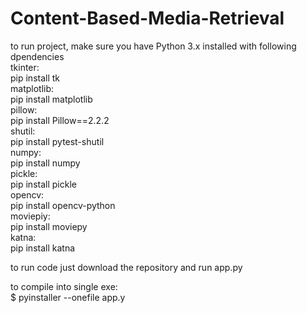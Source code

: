 # Content-Based-Media-Retrieval  
to run project, make sure you have Python 3.x installed with following dpendencies   
tkinter:    
   pip install tk   
matplotlib:   
   pip install matplotlib   
pillow:   
   pip install Pillow==2.2.2  
shutil:   
   pip install pytest-shutil   
numpy:   
    pip install numpy   
pickle:   
    pip install pickle   
opencv:  
    pip install opencv-python   
moviepiy:   
    pip install moviepy   
katna:   
    pip install katna   


to run code just download the repository and run app.py   

to compile into single exe:   
 $ pyinstaller --onefile app.y   
